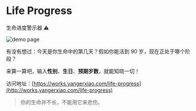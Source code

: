 # Life Progress

生命进度警示器 ⚠️

![demo page](https://gitee.com/zyanggc/oss/raw/master/works/demo.png)

有没有想过：今天是你生命中的第几天？假如你能活到 90 岁，现在正处于哪个阶段？

来算一算吧，输入**性别**、**生日**、**预期岁数**，就能知晓一切！

访问地址：[https://works.yangerxiao.com/life-progress](http://works.yangerxiao.com/life-progress)

> 你的生命并不长，不能用它来悲伤。
